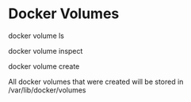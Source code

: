 # Docker Volumes

docker volume ls

docker volume inspect <vol-name>

docker volume create <vol-name>

All docker volumes that were created will be stored in /var/lib/docker/volumes